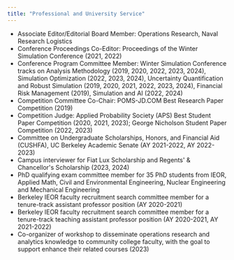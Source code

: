 ```yaml
---
title: "Professional and University Service"
---
```

+ Associate Editor/Editorial Board Member: Operations Research, Naval Research Logistics 
+ Conference Proceedings Co-Editor: Proceedings of the Winter Simulation Conference (2021, 2022)
+ Conference Program Committee Member: Winter Simulation Conference tracks on Analysis Methodology (2019, 2020, 2022, 2023, 2024), Simulation Optimization (2022, 2023, 2024), Uncertainty Quantification and Robust Simulation (2019, 2020, 2021, 2022, 2023, 2024), Financial Risk Management (2019), Simulation and AI (2022, 2024)
+ Competition Committee Co-Chair: POMS-JD.COM Best Research Paper Competition (2019)
+ Competition Judge: Applied Probability Society (APS) Best Student Paper Competition (2020, 2021, 2023); George Nicholson Student Paper Competition (2022, 2023)
+ Committee on Undergraduate Scholarships, Honors, and Financial Aid (CUSHFA), UC Berkeley Academic Senate (AY 2021-2022, AY 2022-2023)
+ Campus interviewer for Fiat Lux Scholarship and Regents' & Chancellor's Scholarship (2023, 2024)
+ PhD qualifying exam committee member for 35 PhD students from IEOR, Applied Math, Civil and Environmental Engineering, Nuclear Engineering and Mechanical Engineering
+ Berkeley IEOR faculty recruitment search committee member for a tenure-track assistant professor position (AY 2020-2021)
+ Berkeley IEOR faculty recruitment search committee member for a tenure-track teaching assistant professor position (AY 2020-2021, AY 2021-2022)
+ Co-organizer of workshop to disseminate operations research and analytics knowledge to community college faculty, with the goal to support enhance their related courses (2023) 

